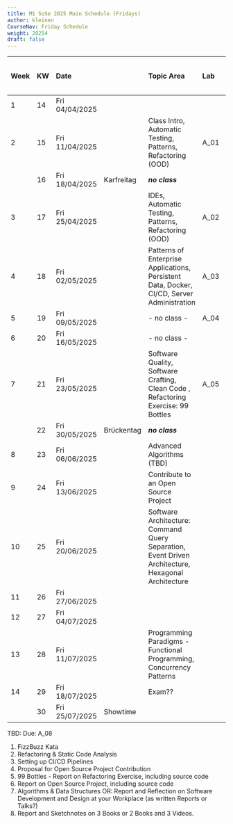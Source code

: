 ```yaml
---
title: M1 SoSe 2025 Main Schedule (Fridays)
author: kleinen
CourseNav: Friday Schedule
weight: 20254
draft: false
---
```

| Week | KW  | Date           |            | Topic Area                                                                                         | Lab  | Due Dates (night before) |
|:---- |:--- |:-------------- |:---------- |:-------------------------------------------------------------------------------------------------- |:---- |:------------------------ |
| 1    | 14  | Fri 04/04/2025 |            |                                                                                                    |      |                          |
| 2    | 15  | Fri 11/04/2025 |            | Class Intro, Automatic Testing, Patterns, Refactoring (OOD)                                        | A_01 |                          |
|      | 16  | Fri 18/04/2025 | Karfreitag | ***no class***                                                                                     |      |                          |
| 3    | 17  | Fri 25/04/2025 |            | IDEs, Automatic Testing, Patterns, Refactoring (OOD)                                               | A_02 | Due: A_01                |
| 4    | 18  | Fri 02/05/2025 |            | Patterns of Enterprise Applications, Persistent Data, Docker, CI/CD, Server Administration         | A_03 |                          |
| 5    | 19  | Fri 09/05/2025 |            | - no class -                                                                                       | A_04 | Due: A_02                |
| 6    | 20  | Fri 16/05/2025 |            | - no class -                                                                                       |      | Due: A_03                |
| 7    | 21  | Fri 23/05/2025 |            | Software Quality, Software Crafting, Clean Code , Refactoring Exercise: 99 Bottles                 | A_05 |                          |
|      | 22  | Fri 30/05/2025 | Brückentag | ***no class***                                                                                     |      | Due: A_04                |
| 8    | 23  | Fri 06/06/2025 |            | Advanced Algorithms (TBD)                                                               |      |                          |
| 9    | 24  | Fri 13/06/2025 |            | Contribute to an Open Source Project                                                               |      | Due: A_05                        |
| 10   | 25  | Fri 20/06/2025 |            | Software Architecture: Command Query Separation, Event Driven Architecture, Hexagonal Architecture |      |                          |
| 11   | 26  | Fri 27/06/2025 |            |                                                                          |      |  Due: A_07                        |
| 12   | 27  | Fri 04/07/2025 |            |                                                                                              |      |                          |
| 13   | 28  | Fri 11/07/2025 |            | Programming Paradigms - Functional Programming, Concurrency Patterns                               |      | Due: A_06  ?                      |
| 14   | 29  | Fri 18/07/2025 |            | Exam??                                                                                               |      |                          |
|      | 30  | Fri 25/07/2025 | Showtime   |                                                                                                    |      |                       |
TBD:   Due: A_08


  1. FizzBuzz Kata
  2. Refactoring & Static Code Analysis
  3. Setting up CI/CD Pipelines
  4. Proposal for Open Source Project Contribution
  5. 99 Bottles - Report on Refactoring Exercise, including source code
  6. Report on Open Source Project, including source code
  7. Algorithms & Data Structures OR: Report and Reflection on Software Development and Design at your Workplace (as written Reports or Talks?)
  8. Report and Sketchnotes on 3 Books or 2 Books and 3 Videos.
 

